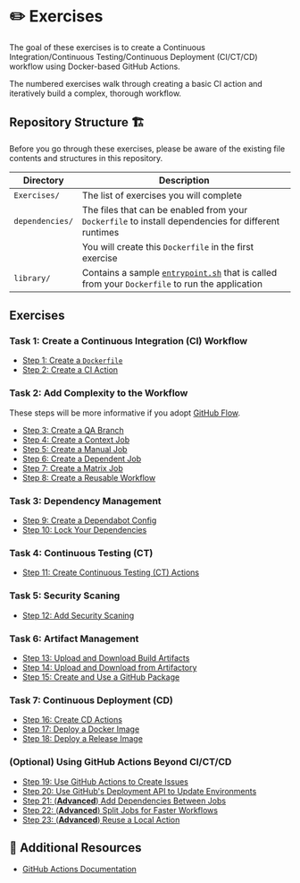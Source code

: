 # :pencil2: Exercises

The goal of these exercises is to create a Continuous Integration/Continuous
Testing/Continuous Deployment (CI/CT/CD) workflow using Docker-based GitHub
Actions.

The numbered exercises walk through creating a basic CI action and iteratively
build a complex, thorough workflow.

## Repository Structure 🏗️

Before you go through these exercises, please be aware of the existing file
contents and structures in this repository.

| Directory       | Description                                                                                                                |
| --------------- | -------------------------------------------------------------------------------------------------------------------------- |
| `Exercises/`    | The list of exercises you will complete                                                                                    |
| `dependencies/` | The files that can be enabled from your `Dockerfile` to install dependencies for different runtimes                        |
|                 | You will create this `Dockerfile` in the first exercise                                                                    |
| `library/`      | Contains a sample [`entrypoint.sh`](../library/entrypoint.sh) that is called from your `Dockerfile` to run the application |

## Exercises

### Task 1: Create a Continuous Integration (CI) Workflow

- [Step 1: Create a `Dockerfile`](./01-Create-Dockerfile.md)
- [Step 2: Create a CI Action](./02-Create-CI-Action.md)

### Task 2: Add Complexity to the Workflow

These steps will be more informative if you adopt
[GitHub Flow](https://docs.github.com/en/get-started/quickstart/github-flow).

- [Step 3: Create a QA Branch](./03-Create-QA-Branch.md)
- [Step 4: Create a Context Job](./04-Create-Context-Job.md)
- [Step 5: Create a Manual Job](./05-Create-Manual-Job.md)
- [Step 6: Create a Dependent Job](./06-Create-Dependent-Job.md)
- [Step 7: Create a Matrix Job](./07-Create-Matrix-Job.md)
- [Step 8: Create a Reusable Workflow](./08-Create-Reusable-Workflow)

### Task 3: Dependency Management

- [Step 9: Create a Dependabot Config](./09-Create-Dependabot-Config.md)
- [Step 10: Lock Your Dependencies](./10-Lock-Dependencies.md)

### Task 4: Continuous Testing (CT)

- [Step 11: Create Continuous Testing (CT) Actions](./11-Create-CT-Actions.md)

### Task 5: Security Scaning

- [Step 12: Add Security Scaning](./12-Add-Security-Scaning.md)

### Task 6: Artifact Management

- [Step 13: Upload and Download Build Artifacts](./13-Upload-Download-Artifacts.md)
- [Step 14: Upload and Download from Artifactory](./14-Upload-Download-from-Artifactory.md)
- [Step 15: Create and Use a GitHub Package](./15-Create-GitHub-Package.md)

### Task 7: Continuous Deployment (CD)

- [Step 16: Create CD Actions](./16-Create-CD-Actions.md)
- [Step 17: Deploy a Docker Image](./17-Deploy-Docker.md)
- [Step 18: Deploy a Release Image](./18-Deploy-Release.md)

### (Optional) Using GitHub Actions Beyond CI/CT/CD

- [Step 19: Use GitHub Actions to Create Issues](./19-Create-Issues.md)
- [Step 20: Use GitHub's Deployment API to Update Environments](./20-Deployment-API.md)
- [Step 21: (**Advanced**) Add Dependencies Between Jobs](./21-Wait-for-Jobs.md)
- [Step 22: (**Advanced**) Split Jobs for Faster Workflows](./22-Split-Jobs.md)
- [Step 23: (**Advanced**) Reuse a Local Action](./23-Reuse-Local-Action.md)

## :book: Additional Resources

- [GitHub Actions Documentation](https://docs.github.com/en/actions)
